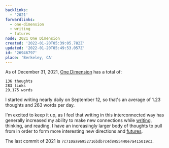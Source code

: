 ```yaml
---
backlinks:
  - '2021'
forwardlinks:
  - one-dimension
  - writing
  - futures
node: 2021 One Dimension
created: '2022-01-20T05:39:05.782Z'
updated: '2022-01-20T05:49:53.057Z'
id: '26946797'
place: 'Berkeley, CA'
---
```

As of December 31, 2021, [One Dimension](one-dimension.md) has a total of:

```text
136 thoughts
283 links
29,175 words
```

I started writing nearly daily on September 12, so that's an average of 1.23 thoughts and 263 words per day. 

I'm excited to keep it up, as I feel that writing in this interconnected way has generally increased my ability to make new connections while [writing](writing.md), thinking, and reading. I have an increasingly larger body of thoughts to pull from in order to form more interesting new directions and [futures](futures.md). 

The last commit of 2021 is `7c710aa96952716bdb7c4d8455440e7a415019c3`. 
